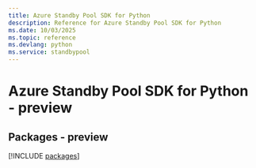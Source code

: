 ```yaml
---
title: Azure Standby Pool SDK for Python
description: Reference for Azure Standby Pool SDK for Python
ms.date: 10/03/2025
ms.topic: reference
ms.devlang: python
ms.service: standbypool
---
```

# Azure Standby Pool SDK for Python - preview
## Packages - preview
[!INCLUDE [packages](standby-pool-index.md)]